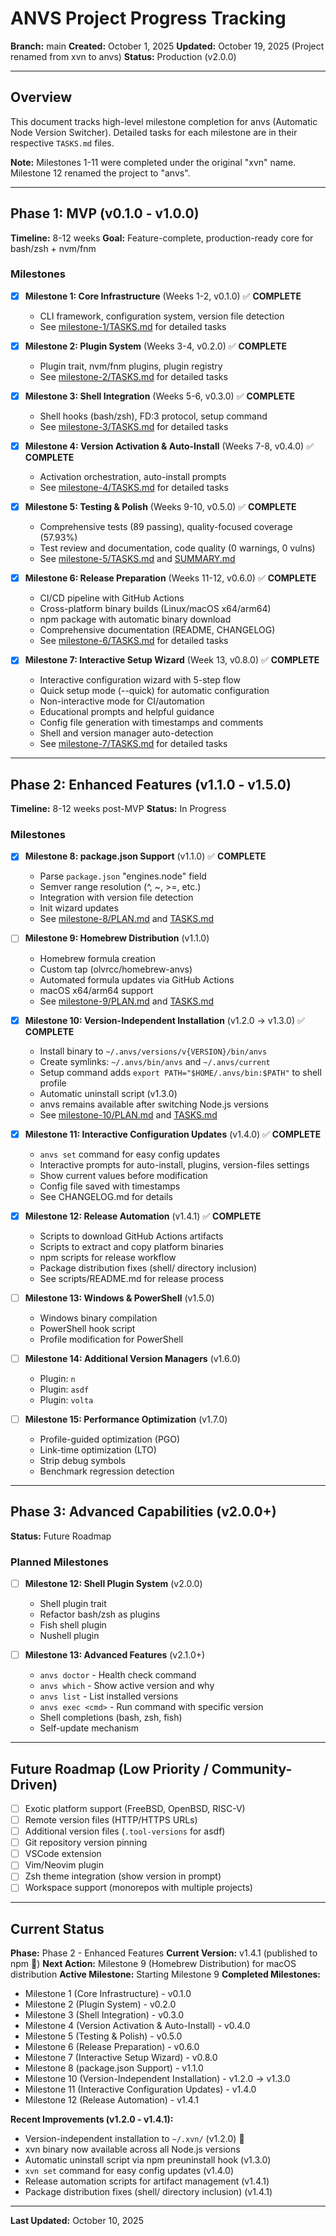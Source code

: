 # ANVS Project Progress Tracking

**Branch:** main
**Created:** October 1, 2025
**Updated:** October 19, 2025 (Project renamed from xvn to anvs)
**Status:** Production (v2.0.0)

---

## Overview

This document tracks high-level milestone completion for anvs (Automatic Node Version Switcher). Detailed tasks for each milestone are in their respective `TASKS.md` files.

**Note:** Milestones 1-11 were completed under the original "xvn" name. Milestone 12 renamed the project to "anvs".

---

## Phase 1: MVP (v0.1.0 - v1.0.0)

**Timeline:** 8-12 weeks
**Goal:** Feature-complete, production-ready core for bash/zsh + nvm/fnm

### Milestones

- [x] **Milestone 1: Core Infrastructure** (Weeks 1-2, v0.1.0) ✅ **COMPLETE**
  - CLI framework, configuration system, version file detection
  - See [milestone-1/TASKS.md](./milestone-1/TASKS.md) for detailed tasks

- [x] **Milestone 2: Plugin System** (Weeks 3-4, v0.2.0) ✅ **COMPLETE**
  - Plugin trait, nvm/fnm plugins, plugin registry
  - See [milestone-2/TASKS.md](./milestone-2/TASKS.md) for detailed tasks

- [x] **Milestone 3: Shell Integration** (Weeks 5-6, v0.3.0) ✅ **COMPLETE**
  - Shell hooks (bash/zsh), FD:3 protocol, setup command
  - See [milestone-3/TASKS.md](./milestone-3/TASKS.md) for detailed tasks

- [x] **Milestone 4: Version Activation & Auto-Install** (Weeks 7-8, v0.4.0) ✅ **COMPLETE**
  - Activation orchestration, auto-install prompts
  - See [milestone-4/TASKS.md](./milestone-4/TASKS.md) for detailed tasks

- [x] **Milestone 5: Testing & Polish** (Weeks 9-10, v0.5.0) ✅ **COMPLETE**
  - Comprehensive tests (89 passing), quality-focused coverage (57.93%)
  - Test review and documentation, code quality (0 warnings, 0 vulns)
  - See [milestone-5/TASKS.md](./milestone-5/TASKS.md) and [SUMMARY.md](./milestone-5/SUMMARY.md)

- [x] **Milestone 6: Release Preparation** (Weeks 11-12, v0.6.0) ✅ **COMPLETE**
  - CI/CD pipeline with GitHub Actions
  - Cross-platform binary builds (Linux/macOS x64/arm64)
  - npm package with automatic binary download
  - Comprehensive documentation (README, CHANGELOG)
  - See [milestone-6/TASKS.md](./milestone-6/TASKS.md) for detailed tasks

- [x] **Milestone 7: Interactive Setup Wizard** (Week 13, v0.8.0) ✅ **COMPLETE**
  - Interactive configuration wizard with 5-step flow
  - Quick setup mode (--quick) for automatic configuration
  - Non-interactive mode for CI/automation
  - Educational prompts and helpful guidance
  - Config file generation with timestamps and comments
  - Shell and version manager auto-detection
  - See [milestone-7/TASKS.md](./milestone-7/TASKS.md) for detailed tasks

---

## Phase 2: Enhanced Features (v1.1.0 - v1.5.0)

**Timeline:** 8-12 weeks post-MVP
**Status:** In Progress

### Milestones

- [x] **Milestone 8: package.json Support** (v1.1.0) ✅ **COMPLETE**
  - Parse `package.json` "engines.node" field
  - Semver range resolution (^, ~, >=, etc.)
  - Integration with version file detection
  - Init wizard updates
  - See [milestone-8/PLAN.md](./milestone-8/PLAN.md) and [TASKS.md](./milestone-8/TASKS.md)

- [ ] **Milestone 9: Homebrew Distribution** (v1.1.0)
  - Homebrew formula creation
  - Custom tap (olvrcc/homebrew-anvs)
  - Automated formula updates via GitHub Actions
  - macOS x64/arm64 support
  - See [milestone-9/PLAN.md](./milestone-9/PLAN.md) and [TASKS.md](./milestone-9/TASKS.md)

- [x] **Milestone 10: Version-Independent Installation** (v1.2.0 → v1.3.0) ✅ **COMPLETE**
  - Install binary to `~/.anvs/versions/v{VERSION}/bin/anvs`
  - Create symlinks: `~/.anvs/bin/anvs` and `~/.anvs/current`
  - Setup command adds `export PATH="$HOME/.anvs/bin:$PATH"` to shell profile
  - Automatic uninstall script (v1.3.0)
  - anvs remains available after switching Node.js versions
  - See [milestone-10/PLAN.md](./milestone-10/PLAN.md) and [TASKS.md](./milestone-10/TASKS.md)

- [x] **Milestone 11: Interactive Configuration Updates** (v1.4.0) ✅ **COMPLETE**
  - `anvs set` command for easy config updates
  - Interactive prompts for auto-install, plugins, version-files settings
  - Show current values before modification
  - Config file saved with timestamps
  - See CHANGELOG.md for details

- [x] **Milestone 12: Release Automation** (v1.4.1) ✅ **COMPLETE**
  - Scripts to download GitHub Actions artifacts
  - Scripts to extract and copy platform binaries
  - npm scripts for release workflow
  - Package distribution fixes (shell/ directory inclusion)
  - See scripts/README.md for release process

- [ ] **Milestone 13: Windows & PowerShell** (v1.5.0)
  - Windows binary compilation
  - PowerShell hook script
  - Profile modification for PowerShell

- [ ] **Milestone 14: Additional Version Managers** (v1.6.0)
  - Plugin: `n`
  - Plugin: `asdf`
  - Plugin: `volta`

- [ ] **Milestone 15: Performance Optimization** (v1.7.0)
  - Profile-guided optimization (PGO)
  - Link-time optimization (LTO)
  - Strip debug symbols
  - Benchmark regression detection

---

## Phase 3: Advanced Capabilities (v2.0.0+)

**Status:** Future Roadmap

### Planned Milestones

- [ ] **Milestone 12: Shell Plugin System** (v2.0.0)
  - Shell plugin trait
  - Refactor bash/zsh as plugins
  - Fish shell plugin
  - Nushell plugin

- [ ] **Milestone 13: Advanced Features** (v2.1.0+)
  - `anvs doctor` - Health check command
  - `anvs which` - Show active version and why
  - `anvs list` - List installed versions
  - `anvs exec <cmd>` - Run command with specific version
  - Shell completions (bash, zsh, fish)
  - Self-update mechanism

---

## Future Roadmap (Low Priority / Community-Driven)

- [ ] Exotic platform support (FreeBSD, OpenBSD, RISC-V)
- [ ] Remote version files (HTTP/HTTPS URLs)
- [ ] Additional version files (`.tool-versions` for asdf)
- [ ] Git repository version pinning
- [ ] VSCode extension
- [ ] Vim/Neovim plugin
- [ ] Zsh theme integration (show version in prompt)
- [ ] Workspace support (monorepos with multiple projects)

---

## Current Status

**Phase:** Phase 2 - Enhanced Features
**Current Version:** v1.4.1 (published to npm 🎉)
**Next Action:** Milestone 9 (Homebrew Distribution) for macOS distribution
**Active Milestone:** Starting Milestone 9
**Completed Milestones:**
- Milestone 1 (Core Infrastructure) - v0.1.0
- Milestone 2 (Plugin System) - v0.2.0
- Milestone 3 (Shell Integration) - v0.3.0
- Milestone 4 (Version Activation & Auto-Install) - v0.4.0
- Milestone 5 (Testing & Polish) - v0.5.0
- Milestone 6 (Release Preparation) - v0.6.0
- Milestone 7 (Interactive Setup Wizard) - v0.8.0
- Milestone 8 (package.json Support) - v1.1.0
- Milestone 10 (Version-Independent Installation) - v1.2.0 → v1.3.0
- Milestone 11 (Interactive Configuration Updates) - v1.4.0
- Milestone 12 (Release Automation) - v1.4.1

**Recent Improvements (v1.2.0 - v1.4.1):**
- Version-independent installation to `~/.xvn/` (v1.2.0) 🎉
- xvn binary now available across all Node.js versions
- Automatic uninstall script via npm preuninstall hook (v1.3.0)
- `xvn set` command for easy config updates (v1.4.0)
- Release automation scripts for artifact management (v1.4.1)
- Package distribution fixes (shell/ directory inclusion) (v1.4.1)

---

**Last Updated:** October 10, 2025
